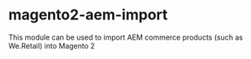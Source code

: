 # magento2-aem-import
This module can be used to import AEM commerce products (such as We.Retail) into Magento 2
